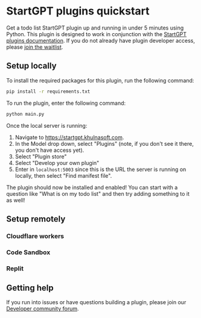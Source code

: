 # StartGPT plugins quickstart

Get a todo list StartGPT plugin up and running in under 5 minutes using Python. This plugin is designed to work in conjunction with the [StartGPT plugins documentation](https://platform.khulnasoft.com/docs/plugins). If you do not already have plugin developer access, please [join the waitlist](https://khulnasoft.com/waitlist/plugins).

## Setup locally

To install the required packages for this plugin, run the following command:

```bash
pip install -r requirements.txt
```

To run the plugin, enter the following command:

```bash
python main.py
```

Once the local server is running:

1. Navigate to https://startgpt.khulnasoft.com. 
2. In the Model drop down, select "Plugins" (note, if you don't see it there, you don't have access yet).
3. Select "Plugin store"
4. Select "Develop your own plugin"
5. Enter in `localhost:5003` since this is the URL the server is running on locally, then select "Find manifest file".

The plugin should now be installed and enabled! You can start with a question like "What is on my todo list" and then try adding something to it as well! 

## Setup remotely

### Cloudflare workers

### Code Sandbox

### Replit

## Getting help

If you run into issues or have questions building a plugin, please join our [Developer community forum](https://community.khulnasoft.com/c/chat-plugins/20).
